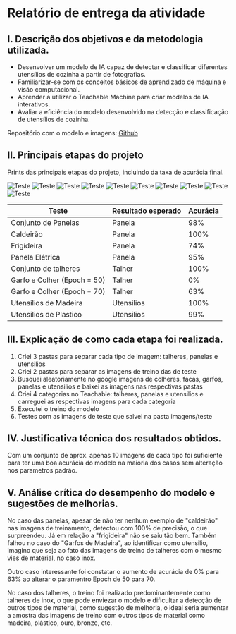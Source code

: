 # Relatório de entrega da atividade

## I. Descrição dos objetivos e da metodologia utilizada.

- Desenvolver um modelo de IA capaz de detectar e classificar diferentes utensílios de cozinha a partir de fotografias.
- Familiarizar-se com os conceitos básicos de aprendizado de máquina e visão computacional.
- Aprender a utilizar o Teachable Machine para criar modelos de IA interativos.
- Avaliar a eficiência do modelo desenvolvido na detecção e classificação de utensílios de cozinha.

Repositório com o modelo e imagens: [Github](https://github.com/RM567904/1TIAOR/tree/main/fase1/cap2)

<!-- Quebra de página -->
<div style="page-break-after: always;"></div>

## II. Principais etapas do projeto

Prints das principais etapas do projeto, incluindo da taxa de acurácia final.

![Teste](images/etapas/teste1.png)
![Teste](images/etapas/teste2.png)
![Teste](images/etapas/teste3.png)
![Teste](images/etapas/teste4.png)
![Teste](images/etapas/teste5.png)
![Teste](images/etapas/teste6.png)
![Teste](images/etapas/teste7.png)
![Teste](images/etapas/teste8.png)
![Teste](images/etapas/teste9.png)
![Teste](images/etapas/teste10.png)

<!-- Quebra de página -->
<div style="page-break-after: always;"></div>

| Teste | Resultado esperado | Acurácia |
|-------|--------------------|----------|
|  Conjunto de Panelas | Panela |  98% |
|  Caldeirão | Panela | 100% |
|  Frigideira | Panela | 74% |
|  Panela Elétrica | Panela | 95% |
|  Conjunto de talheres | Talher | 100% |
|  Garfo e Colher (Epoch = 50) | Talher | 0% |
|  Garfo e Colher (Epoch = 70) | Talher | 63% |
|  Utensilios de Madeira | Utensilios | 100% |
|  Utensilios de Plastico | Utensilios | 99% |

<!-- Quebra de página -->
<div style="page-break-after: always;"></div>

## III. Explicação de como cada etapa foi realizada.

1. Criei 3 pastas para separar cada tipo de imagem: talheres, panelas e utensilios
2. Criei 2 pastas para separar as imagens de treino das de teste
3. Busquei aleatoriamente no google imagens de colheres, facas, garfos, panelas e utensilios e baixei as imagens nas respectivas pastas
4. Criei 4 categorias no Teachable: talheres, panelas e utensilios e carreguei as respectivas imagens para cada categoria
5. Executei o treino do modelo
6. Testes com as imagens de teste que salvei na pasta imagens/teste

## IV. Justificativa técnica dos resultados obtidos.

Com um conjunto de aprox. apenas 10 imagens de cada tipo foi suficiente para ter uma boa acurácia do modelo na maioria dos casos sem alteração nos parametros padrão.

## V. Análise crítica do desempenho do modelo e sugestões de melhorias.

No caso das panelas, apesar de não ter nenhum exemplo de "caldeirão" nas imagens de treinamento, detectou com 100% de precisão, o que surpreendeu. Já em relação a "frigideira" não se saiu tão bem. Também falhou no caso do "Garfos de Madeira", ao identificar como utensilio, imagino que seja ao fato das imagens de treino de talheres com o mesmo vies de material, no caso inox. 

Outro caso interessante foi constatar o aumento de acurácia de 0% para 63% ao alterar o paramentro Epoch de 50 para 70.

No caso dos talheres, o treino foi realizado predominantemente como talheres de inox, o que pode enviezar o modelo e dificultar a detecção de outros tipos de material, como sugestão de melhoria, o ideal seria aumentar a amostra das imagens de treino com outros tipos de material como madeira, plástico, ouro, bronze, etc. 